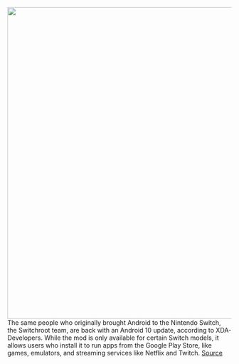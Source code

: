 <img src='https://cdn.vox-cdn.com/uploads/chorus_asset/file/11490453/a-01.0.png' width='700px' /><br/>
The same people who originally brought Android to the Nintendo Switch, the Switchroot team, are back with an Android 10 update, according to XDA-Developers. While the mod is only available for certain Switch models, it allows users who install it to run apps from the Google Play Store, like games, emulators, and streaming services like Netflix and Twitch.
<a href='https://www.theverge.com/circuitbreaker/2021/2/9/22274635/nintendo-switch-android-10-lineage'> Source <a/>